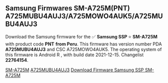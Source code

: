 <h2>Samsung Firmwares SM-A725M(PNT) A725MUBU4AUJ3/A725MOWO4AUK5/A725MUBU4AUJ3</h2>
Download the Samsung firmware for the ✅ <strong>Samsung SSP </strong> ⭐ <strong>SM-A725M</strong> with product code <strong>PNT</strong> <strong> from Peru</strong>. This firmware has version number PDA <strong>A725MUBU4AUJ3</strong> and CSC A725MOWO4AUK5. The operating system of this firmware is Android R , with build date 2021-12-15. Changelist <strong>22764154</strong>.


[SM-A725M](https://samfirm.shop/samsung/model/SM-A725M)
[A725MUBU4AUJ3](https://samfirm.shop/samsung/pda/A725MUBU4AUJ3)
[Download Firmware Samsung SSP SM-A725M](https://samfirm.shop/samsung/firmware/482462)
